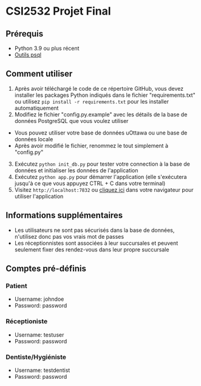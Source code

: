 # CSI2532 Projet Final

## Prérequis
- Python 3.9 ou plus récent
- [Outils psql](https://www.postgresql.org/download/)

## Comment utiliser
1. Après avoir téléchargé le code de ce répertoire GitHub, vous devez installer les packages Python indiqués dans le fichier "requirements.txt" ou utilisez `pip install -r requirements.txt` pour les installer automatiquement
2. Modifiez le fichier "config.py.example" avec les détails de la base de données PostgreSQL que vous voulez utiliser
  - Vous pouvez utiliser votre base de données uOttawa ou une base de données locale
  - Après avoir modifié le fichier, renommez le tout simplement à "config.py"
3. Exécutez `python init_db.py` pour tester votre connection à la base de données et initialiser les données de l'application
4. Exécutez `python app.py` pour démarrer l'application (elle s'exécutera jusqu'à ce que vous appuyez CTRL + C dans votre terminal)
5. Visitez `http://localhost:7832` ou [cliquez ici](http://localhost:7832) dans votre navigateur pour utiliser l'application

## Informations supplémentaires
- Les utilisateurs ne sont pas sécurisés dans la base de données, n'utilisez donc pas vos vrais mot de passes
- Les réceptionnistes sont associées à leur succursales et peuvent seulement fixer des rendez-vous dans leur propre succursale

## Comptes pré-définis
### Patient
- Username: johndoe
- Password: password

### Réceptioniste
- Username: testuser
- Password: password

### Dentiste/Hygiéniste
- Username: testdentist
- Password: password
